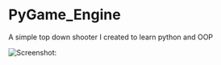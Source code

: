 # PyGame_Engine
A simple top down shooter I created to learn python and OOP

![Screenshot:](
https://i.imgur.com/mzz36E7.png)
